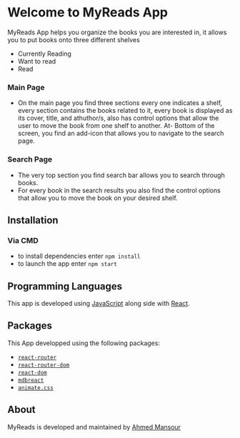 # Welcome to MyReads App

MyReads App helps you organize the books you are interested in, it allows you to put books onto three different shelves

- Currently Reading
- Want to read
- Read

### Main Page

- On the main page you find three sections every one indicates a shelf, every section contains the books related to it, every book is displayed as its cover, title, and athuthor/s, also has control options that allow the user to move the book from one shelf to another.
  At- Bottom of the screen, you find an add-icon that allows you to navigate to the search page.

### Search Page

- The very top section you find search bar allows you to search through books.
- For every book in the search results you also find the control options that allow you to move the book on your desired shelf.

## Installation

### Via CMD

- to install dependencies enter `npm install`
- to launch the app enter `npm start`

## Programming Languages

This app is developed using [JavaScript](https://www.javascript.com/) along side with [React](https://reactjs.org/).

## Packages

This App developped using the following packages:

- [`react-router`](/packages/react-router)
- [`react-router-dom`](/packages/react-router-dom)
- [`react-dom`](https://reactjs.org/docs/react-dom.html)
- [`mdbreact`](https://mdbootstrap.com/)
- [`animate.css`](https://animate.style/)

## About

MyReads is developed and maintained by [Ahmed Mansour](https://github.com/Ahmed1995mansour)
